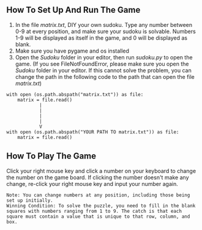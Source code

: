 ## How To Set Up And Run The Game
1. In the file <i>matrix.txt</i>, DIY your own sudoku. Type any number between 0-9 at every position, and make sure your sudoku is solvable.
Numbers 1-9 will be displayed as itself in the game, and 0 will be displayed as blank.
2. Make sure you have pygame and os installed
3. Open the <i>Sudoku</i> folder in your editor, then run <i>sudoku.py</i> to open the game.
(If you see FileNotFoundError, please make sure you open the <i>Sudoku</i> folder in your editor. If this cannot solve the problem, you can change the path in the following code to the path that can open the file <i>matrix.txt</i>)
```
with open (os.path.abspath("matrix.txt")) as file:
    matrix = file.read()
            |
            |
            |
            |
            V
with open (os.path.abspath("YOUR PATH TO matrix.txt")) as file:
    matrix = file.read()
```

## How To Play The Game
Click your right mouse key and click a number on your keyboard to change the number on the game board. If clicking the number doesn't make any change, re-click your right mouse key and input your number again.
```
Note: You can change numbers at any position, including those being set up initially.
Winning Condition: To solve the puzzle, you need to fill in the blank squares with numbers ranging from 1 to 9. The catch is that each square must contain a value that is unique to that row, column, and box.
```
